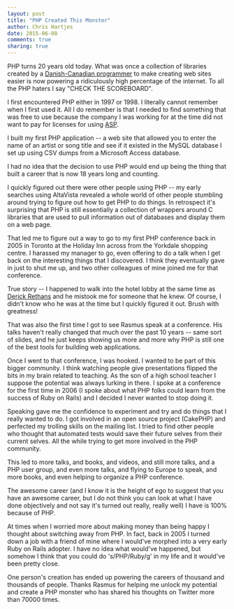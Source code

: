 ```yaml
---
layout: post
title: "PHP Created This Monster"
author: Chris Hartjes
date: 2015-06-08
comments: true
sharing: true
---
```

PHP turns 20 years old today. What was once a collection of libraries created
by a [Danish-Canadian programmer](https://en.wikipedia.org/wiki/Rasmus_Lerdorf) 
to make creating web sites easier is now powering a ridiculously high percentage
of the internet. To all the PHP haters I say "CHECK THE SCOREBOARD".

I first encountered PHP either in 1997 or 1998. I literally cannot remember
when I first used it. All I do remember is that I needed to find something that
was free to use because the company I was working for at the time did not want
to pay for licenses for using [ASP](https://en.wikipedia.org/wiki/Active_Server_Pages).

I built my first PHP application -- a web
site that allowed you to enter the name of an artist or song title and see if
it existed in the MySQL database I set up using CSV dumps from a Microsoft
Access database.

I had no idea that the decision to use PHP would end up being the thing that
built a career that is now 18 years long and counting.

I quickly figured out there were other people using PHP -- my early searches
using AltaVista revealed a whole world of other people stumbling around trying
to figure out how to get PHP to do things. In retrospect it's surprising that
PHP is still essentially a collection of wrappers around C libraries that are
used to pull information out of databases and display them on a web page.

That led me to figure out a way to go to my first PHP conference back in 2005
in Toronto at the Holiday Inn across from the Yorkdale shopping centre. I
harassed my manager to go, even offering to do a talk when I get back on the
interesting things that I discovered. I think they eventually gave in just to
shut me up, and two other colleagues of mine joined me for that conference.

True story -- I happened to walk into the hotel lobby at the same time as
[Derick Rethans](http://derickrethans.nl/) and he mistook me for someone that
he knew. Of course, I didn't know who he was at the time but I quickly figured
it out. Brush with greatness!

That was also the first time I got to see Rasmus speak at a conference. His
talks haven't really changed that much over the past 10 years -- same sort of
slides, and he just keeps showing us more and more why PHP is still one of the
best tools for building web applications.

Once I went to that conference, I was hooked. I wanted to be part of this
bigger community. I think watching people give presentations flipped the bits
in my brain related to teaching. As the son of a high school teacher I suppose
the potential was always lurking in there. I spoke at a conference for the
first time in 2006 (I spoke about what PHP folks could learn from the success
of Ruby on Rails) and I decided I never wanted to stop doing it.

Speaking gave me the confidence to experiment and try and do things that I
really wanted to do. I got involved in an open source project (CakePHP) and
perfected my trolling skills on the mailing list. I tried to find other people
who thought that automated tests would save their future selves from their
current selves. All the while trying to get more involved in the PHP community.

This led to more talks, and books, and videos, and still more talks, and a PHP
user group, and even more talks, and flying to Europe to speak, and more books,
and even helping to organize a PHP conference.

The awesome career (and I know it is the height of ego to suggest that you
have an awesome career, but I do not think you can look at what I have done
objectively and not say it's turned out really, really well) I have is 100%
because of PHP.

At times when I worried more about making money than being happy I thought
about switching away from PHP. In fact, back in 2005 I turned down a job with
a friend of mine where I would've morphed into a very early Ruby on Rails
adopter. I have no idea what would've happened, but somehow I think that
you could do 's/PHP/Ruby/g' in my life and it would've been pretty close.

One person's creation has ended up powering the careers of thousand and
thousands of people. Thanks Rasmus for helping me unlock my potential and
create a PHP monster who has shared his thoughts on Twitter more than
70000 times.
